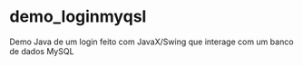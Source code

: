 # demo_loginmyqsl
Demo Java de um login feito com JavaX/Swing que interage com um banco de dados MySQL
